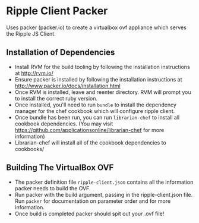 Ripple Client Packer
====================
Uses packer (packer.io) to create a virtualbox ovf appliance which
serves the Ripple JS Client.

Installation of Dependencies
----------------------------
* Install RVM for the build tooling by following the installation instructions at http://rvm.io/
* Ensure packer is installed by following the installation instructions at http://www.packer.io/docs/installation.html
* Once RVM is installed, leave and reenter directory. RVM will prompt you to install the correct ruby version.
* Once installed, you'll need to run `bundle` to install the dependency manager for the chef cookbook which will configure ripple client.
* Once bundle has been run, you can run `librarian-chef` to install all cookbook dependencies. (You may visit https://github.com/applicationsonline/librarian-chef for more information)
* Librarian-chef will install all of the cookbook dependencies to cookbooks/

Building The VirtualBox OVF
---------------------------
* The packer definition file `ripple-client.json` contains all the information packer needs to build the OVF.
* Run packer with the build argument, passing in the ripple-client.json file. Run `packer` for documentation on parameter order and for more information.
* Once build is completed packer should spit out your .ovf file!
